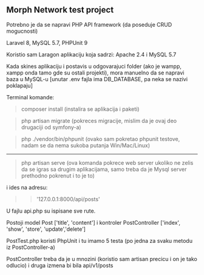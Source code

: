 ## Morph Network test project

Potrebno je da se napravi PHP API framework (da poseduje CRUD mogucnosti)

Laravel 8, MySQL 5.7, PHPUnit 9

Koristio sam Laragon aplikaciju koja sadrzi: Apache 2.4 i MySQL 5.7

Kada skines aplikaciju i postavis u odgovarajuci folder (ako je wampp, xampp onda tamo gde su ostali projekti),
mora manuelno da se napravi baza u MySQL-u [unutar .env fajla ima DB_DATABASE, pa neka se nazivi poklapaju]

Terminal komande:
> composer install (instalira se aplikacija i paketi)

> php artisan migrate (pokreces migracije, mislim da je ovaj deo drugaciji od symfony-a)

> php ./vendor/bin/phpunit (ovako sam pokretao phpunit testove, nadam se da nema sukoba putanja Win/Mac/Linux)
-------------------------------------------------------

> php artisan serve (ova komanda pokrece web server ukoliko ne zelis da se igras sa drugim aplikacijama, samo treba da je Mysql server prethodno pokrenut i to je to)

i ides na adresu: 
>> '127.0.0.1:8000/api/posts'

U fajlu api.php su ispisane sve rute.

Postoji model Post ['title', 'content'] i kontroler PostController ['index', 'show', 'store', 'update','delete']

PostTest.php koristi PhpUnit i tu imamo 5 testa (po jedna za svaku metodu iz PostController-a)

PostController treba da je u mnozini (koristio sam artisan precicu i on je tako odlucio) i druga izmena bi bila api/v1/posts
